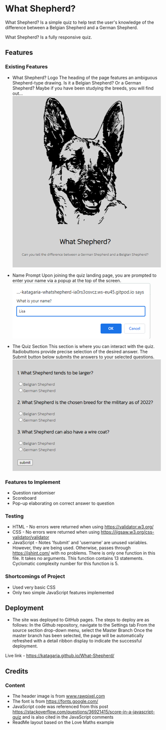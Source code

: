 # What Shepherd?
What Shepherd? Is a simple quiz to help test the user's knowledge of the difference between a Belgian Shepherd and a German Shepherd.

What Shepherd? Is a fully responsive quiz.

## Features
### Existing Features
- What Shepherd? Logo 
The heading of the page features an ambiguous Shepherd-type drawing. Is it a Belgian Shepherd? Or a German Shepherd? Maybe if you have been studying the breeds, you will find out...
![dog-head](/assets/images/dog-logo.png)

- Name Prompt
Upon joining the quiz landing page, you are prompted to enter your name via a popup at the top of the screen.
![prompt](/assets/images/prompt.png)

- The Quiz Section
This section is where you can interact with the quiz. Radiobuttons provide precise selection of the desired answer.
The Submit button below submits the answers to your selected questions.
![quiz-section](/assets/images/quiz-area.png)

### Features to Implement
- Question randomiser
- Scoreboard
- Pop-up elaborating on correct answer to question

### Testing

- HTML - No errors were returned when using https://validator.w3.org/ 
- CSS - No errors were returned when using https://jigsaw.w3.org/css-validator/validator
- JavaScript - Notes 'fsubmit' and 'username' are unused variables. However, they are being used. Otherwise, passes through https://jshint.com/ with no problems.
There is only one function in this file.
It takes no arguments.
This function contains 13 statements.
Cyclomatic complexity number for this function is 5.

### Shortcomings of Project
- Used very basic CSS
- Only two simple JavaScript features implemented

## Deployment
- The site was deployed to GitHub pages. The steps to deploy are as follows:
In the Github repository, navigate to the Settings tab
From the source section drop-down menu, select the Master Branch
Once the master branch has been selected, the page will be automatically refreshed with a detail ribbon display to indicate the successful deployment.

Live link - https://katagaria.github.io/What-Shepherd/

## Credits

### Content
- The header image is from www.rawpixel.com
- The font is from https://fonts.google.com/
- JavaScript code was referenced from this post https://stackoverflow.com/questions/36921415/score-in-a-javascript-quiz and is also cited in the JavaScript comments
- ReadMe layout based on the Love Maths example